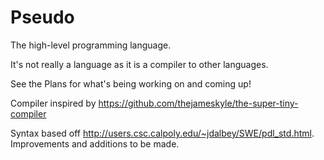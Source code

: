 # Pseudo
The high-level programming language. 

It's not really a language as it is a compiler to other languages. 

See the Plans for what's being working on and coming up!

Compiler inspired by https://github.com/thejameskyle/the-super-tiny-compiler

Syntax based off http://users.csc.calpoly.edu/~jdalbey/SWE/pdl_std.html. Improvements and additions to be made.



